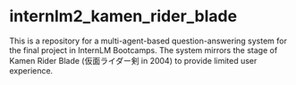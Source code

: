 # internlm2_kamen_rider_blade

This is a repository for a multi-agent-based question-answering system for the final project in InternLM Bootcamps.
The system mirrors the stage of Kamen Rider Blade (仮面ライダー剣 in 2004) to provide limited user experience.
